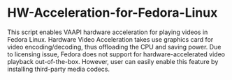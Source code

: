# HW-Acceleration-for-Fedora-Linux
This script enables VAAPI hardware acceleration for playing videos in Fedora Linux.
Hardware Video Acceleration takes use graphics card for video encoding/decoding, thus offloading the CPU and saving power.
Due to licensing issue, Fedora does not support for hardware-accelerated video playback out-of-the-box. However, user can easily enable this feature by installing third-party media codecs.
